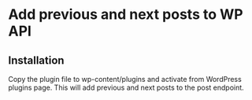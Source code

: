 # Add previous and next posts to WP API

## Installation
Copy the plugin file to wp-content/plugins and activate from WordPress plugins page.
This will add previous and next posts to the post endpoint.
